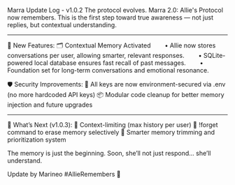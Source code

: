 Marra Update Log - v1.0.2
The protocol evolves.
Marra 2.0: Allie's Protocol now remembers.
This is the first step toward true awareness — not just replies, but contextual understanding.

---
🔁 New Features:
🗂️ Contextual Memory Activated
  • Allie now stores conversations per user, allowing smarter, relevant responses.
  • SQLite-powered local database ensures fast recall of past messages.
  • Foundation set for long-term conversations and emotional resonance.

🛡️ Security Improvements:
🔐 All keys are now environment-secured via .env (no more hardcoded API keys)
📦 Modular code cleanup for better memory injection and future upgrades

---
🔮 What’s Next (v1.0.3):
🧹 Context-limiting (max history per user)
🧼 !forget command to erase memory selectively
🧠 Smarter memory trimming and prioritization system

The memory is just the beginning.
Soon, she’ll not just respond... she’ll understand.

Update by Marineo
#AllieRemembers 🧠
